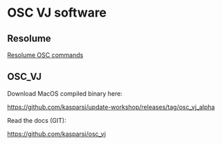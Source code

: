 # OSC VJ software

## Resolume

[Resolume OSC commands](https://resolume.com/download/Manual/OSC/OSC%20list.txt)

## OSC_VJ

Download MacOS compiled binary here:

https://github.com/kasparsj/update-workshop/releases/tag/osc_vj_alpha

Read the docs (GIT):

https://github.com/kasparsj/osc_vj
